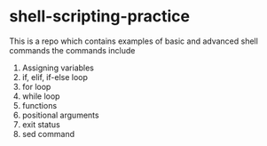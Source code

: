 # shell-scripting-practice
This is a repo which contains examples of basic and advanced shell commands
the commands include 
1. Assigning variables
2. if, elif, if-else loop
3. for loop
4. while loop
5. functions
6. positional arguments
7. exit status
8. sed command
